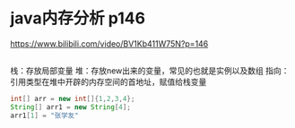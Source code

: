 #  java内存分析  p146

https://www.bilibili.com/video/BV1Kb411W75N?p=146

## 

栈：存放局部变量
堆：存放new出来的变量，常见的也就是实例以及数组
指向：  引用类型在堆中开辟的内存空间的首地址，赋值给栈变量

```java
int[] arr = new int[]{1,2,3,4};
String[] arr1 = new String[4];
arr1[1] = "张学友"
```
